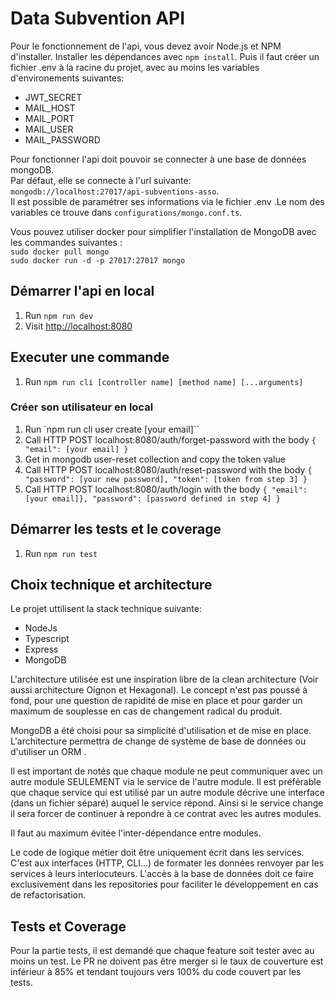 # Data Subvention API

Pour le fonctionnement de l'api, vous devez avoir Node.js et NPM d'installer.
Installer les dépendances avec `npm install`.
Puis il faut créer un fichier .env à la racine du projet, avec au moins les variables d'environements suivantes:

- JWT_SECRET
- MAIL_HOST
- MAIL_PORT
- MAIL_USER
- MAIL_PASSWORD

Pour fonctionner l'api doit pouvoir se connecter à une base de données mongoDB.  
Par défaut, elle se connecte à l'url suivante: `mongodb://localhost:27017/api-subventions-asso`.  
Il est possible de paramétrer ses informations via le fichier .env .Le nom des variables ce trouve dans `configurations/mongo.conf.ts`.

Vous pouvez utiliser docker pour simplifier l'installation de MongoDB avec les commandes suivantes :  
`sudo docker pull mongo`  
`sudo docker run -d -p 27017:27017 mongo`

## Démarrer l'api en local

1. Run `npm run dev`
2. Visit [http://localhost:8080](http://localhost:8080)

## Executer une commande

1. Run `npm run cli [controller name] [method name] [...arguments]`

### Créer son utilisateur en local

1. Run `npm run cli user create [your email]``
2. Call HTTP POST localhost:8080/auth/forget-password with the body
   `{ "email": [your email] }`
3. Get in mongodb user-reset collection and copy the token value
4. Call HTTP POST localhost:8080/auth/reset-password with the body
   `{ "password": [your new password], "token": [token from step 3] }`
5. Call HTTP POST localhost:8080/auth/login with the body
   `{ "email": [your email]}, "password": [password defined in step 4] }`

## Démarrer les tests et le coverage

1. Run `npm run test`

## Choix technique et architecture

Le projet uttilisent la stack technique suivante:

- NodeJs
- Typescript
- Express
- MongoDB

L'architecture utilisée est une inspiration libre de la clean architecture (Voir aussi architecture Oignon et Hexagonal). Le concept n'est pas poussé à fond, pour une question de rapidité de mise en place et pour garder un maximum de souplesse en cas de changement radical du produit.

MongoDB a été choisi pour sa simplicité d'utilisation et de mise en place. L'architecture permettra de change de système de base de données ou d'utiliser un ORM .

Il est important de notés que chaque module ne peut communiquer avec un autre module SEULEMENT via le service de l'autre module. Il est préférable que chaque service qui est utilisé par un autre module décrive une interface (dans un fichier séparé) auquel le service répond. Ainsi si le service change il sera forcer de continuer à repondre à ce contrat avec les autres modules.

Il faut au maximum évitée l'inter-dépendance entre modules.

Le code de logique métier doit être uniquement écrit dans les services. C'est aux interfaces (HTTP, CLI…) de formater les données renvoyer par les services à leurs interlocuteurs. L'accès à la base de données doit ce faire exclusivement dans les repositories pour faciliter le développement en cas de refactorisation.

## Tests et Coverage

Pour la partie tests, il est demandé que chaque feature soit tester avec au moins un test.
Le PR ne doivent pas être merger si le taux de couverture est inférieur à 85% et tendant toujours vers 100% du code couvert par les tests.
